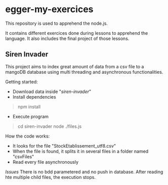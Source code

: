# egger-my-exercices

This repository is used to apprehend the node.js.

It contains different exercices done during lessons to apprehend the language. It also includes the final project of those lessons.

## Siren Invader

This project aims to index great amount of data from a csv file to a mangoDB database using multi threading and asynchronous functionalities.

Getting started:
- Download data inside "*siren-invader*"
- Install dependencies

> npm install

- Execute program

> cd siren-invader
> node ./files.js

How the code works:
- It looks for the file "StockEtablissement_utf8.csv"
- When the file is found, it splits it in several files in a folder named "csvFiles"
- Read every file asynchronously

*Issues*
There is no bdd parametered and no push in database.
After reading hte multiple child files, the execution stops.
